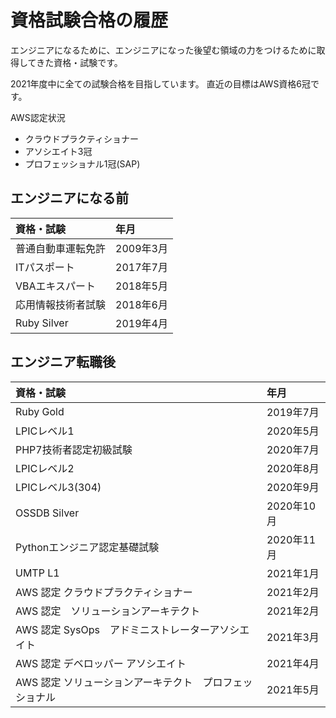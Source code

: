 # 資格試験合格の履歴

エンジニアになるために、エンジニアになった後望む領域の力をつけるために取得してきた資格・試験です。

2021年度中に全ての試験合格を目指しています。
直近の目標はAWS資格6冠です。

AWS認定状況
- クラウドプラクティショナー
- アソシエイト3冠
- プロフェッショナル1冠(SAP)


## エンジニアになる前

|資格・試験|年月|
|:----|:----|
|普通自動車運転免許|2009年3月|
|ITパスポート|2017年7月|
|VBAエキスパート|2018年5月|
|応用情報技術者試験|2018年6月|
|Ruby Silver|2019年4月|

## エンジニア転職後

|資格・試験|年月|
|:----|:----|
|Ruby Gold|2019年7月|
|LPICレベル1|2020年5月|
|PHP7技術者認定初級試験|2020年7月|
|LPICレベル2|2020年8月|
|LPICレベル3(304)|2020年9月|
|OSSDB Silver|2020年10月|
|Pythonエンジニア認定基礎試験|2020年11月|
|UMTP L1|2021年1月|
|AWS 認定 クラウドプラクティショナー|2021年2月|
|AWS 認定　ソリューションアーキテクト|2021年2月|
|AWS 認定 SysOps　アドミニストレーターアソシエイト|2021年3月|
|AWS 認定 デベロッパー アソシエイト|2021年4月|
|AWS 認定 ソリューションアーキテクト　プロフェッショナル|2021年5月|
